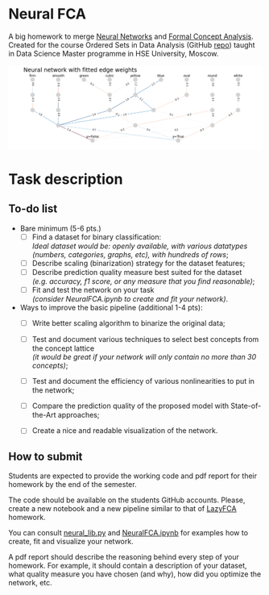 # Neural FCA

A big homework to merge [Neural Networks](https://en.wikipedia.org/wiki/Artificial_neural_network)
and [Formal Concept Analysis](https://en.wikipedia.org/wiki/Formal_concept_analysis).
Created for the course Ordered Sets in Data Analysis (GitHub [repo](https://github.com/EgorDudyrev/OSDA_course))
taught in Data Science Master programme in HSE University, Moscow. 

![Example of a network build upon Fruits dataset](https://github.com/EgorDudyrev/OSDA_course/blob/Autumn_2022/neural_fca/fitted_network.png)

# Task description

## To-do list
* Bare minimum (5-6 pts.)
  * [ ] Find a dataset for binary classification:\
  _Ideal dataset would be: openly available, with various datatypes (numbers, categories, graphs, etc), with hundreds of rows_;
  * [ ] Describe scaling (binarization) strategy for the dataset features;
  * [ ] Describe prediction quality measure best suited for the dataset\
  _(e.g. accuracy, f1 score, or any measure that you find reasonable)_;
  * [ ] Fit and test the network on your task\
  _(consider NeuralFCA.ipynb to create and fit your network)_.
* Ways to improve the basic pipeline (additional 1-4 pts):
  * [ ] Write better scaling algorithm to binarize the original data;
  * [ ] Test and document various techniques to select best concepts from the concept lattice\
  _(it would be great if your network will only contain no more than 30 concepts)_;
  * [ ] Test and document the efficiency of various nonlinearities to put in the network;
  * [ ] Compare the prediction quality of the proposed model with State-of-the-Art approaches;
  * [ ] Create a nice and readable visualization of the network.


## How to submit

Students are expected to provide the working code and pdf report for their homework by the end of the semester. 

The code should be available on the students GitHub accounts.
Please, create a new notebook and a new pipeline similar to that of
[LazyFCA](https://github.com/EgorDudyrev/OSDA_course/blob/Autumn_2022/lazy_fca) homework.

You can consult [neural_lib.py](https://github.com/EgorDudyrev/OSDA_course/blob/Autumn_2022/neural_fca/neural_lib.py)
and [NeuralFCA.ipynb](https://github.com/EgorDudyrev/OSDA_course/blob/Autumn_2022/neural_fca/NeuralFCA.ipynb) 
for examples how to create, fit and visualize your network.

A pdf report should describe the reasoning behind every step of your homework. For example,
it should contain a description of your dataset, what quality measure you have chosen (and why), 
how did you optimize the network, etc.

